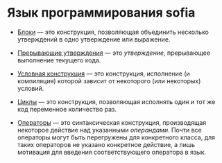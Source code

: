 # Язык программирования sofia

  - [Блоки](block.md) — это конструкция, позволяющая объединить несколько утверждений в одно утверждение или выражение.

  - [Прерывающие утверждения](interrupt.md) — это _утверждение_, прерывающее выполнение текущего кода.

  - [Условная конструкция](conditions.md) — это конструкция, исполнение (и компиляция) которой зависит от некоторого (или некоторых) условий.

  - [Циклы](loops.md) — это конструкция, позволяющая исполнять один и тот же код переменное количество раз.

  - [Операторы](ops/index.md) — это синтаксическая конструкция, производящая некоторое действие над указанными _операндами_.
    Почти все операторы могут быть перегружены для конкретного класса, для таких операторов не указано конкретное действие,
    а лишь мотивация для введения соответствующего оператора в язык.
